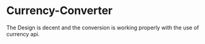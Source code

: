 # Currency-Converter
The Design is decent and the conversion is working properly with the use of currency api.


